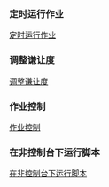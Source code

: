 ### 定时运行作业
[定时运行作业](https://github.com/ningbaoqi/Shell/blob/master/README-time.md)
### 调整谦让度
[调整谦让度](https://github.com/ningbaoqi/Shell/blob/master/README-qianrang.md)
### 作业控制
[作业控制](https://github.com/ningbaoqi/Shell/blob/master/README-zuoye.md)
### 在非控制台下运行脚本
[在非控制台下运行脚本](https://github.com/ningbaoqi/Shell/blob/master/README-fei.md)
